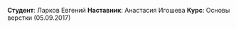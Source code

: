 **Студент**: Ларков Евгений
**Наставник**: Анастасия Игошева
**Курс**: Основы верстки (05.09.2017) 
